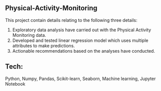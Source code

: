 ## Physical-Activity-Monitoring

This project contain details relating to the following three details:

1. Exploratory data analysis have carried out with the Physical Activity Monitoring data.
2. Developed and tested linear regression model which uses multiple attributes to make predictions.
3. Actionable recommendations based on the analyses have conducted.

## Tech:

Python, Numpy, Pandas, Scikit-learn, Seaborn, Machine learning, Jupyter Notebook
